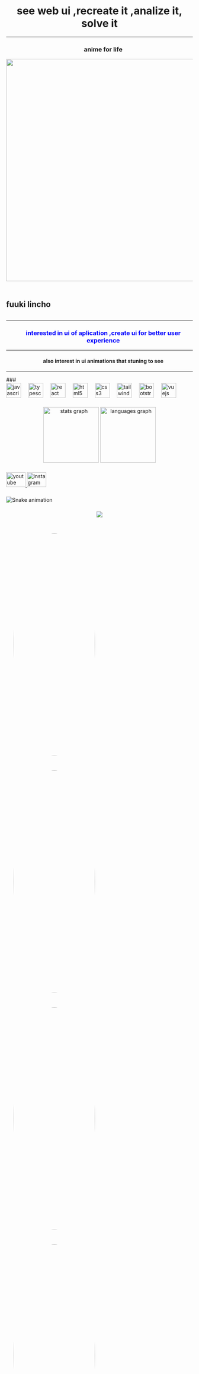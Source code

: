<!-- - <a href="https://www.instagram.com/yotsusan_machi/" target="_blank">Instagram</a> 
- <a href="https://language-rho.vercel.app/" target="_blank">website</a>
- <a href="https://initer3737.github.io/" target="_blank">Portofolio</a> -->
<!-- <br clear="both"> -->

<h1 align="center">see web ui ,recreate it ,analize it, solve it</h1>
<hr>
<h3 align="center" style="padding-left:1.23rem;">anime for life</h3>
<div style="display:flex;flex-flow:nowrap column;gap:1.25rem;">
  <img align="left" height="600" src="fuuki-lincho.jpg" />
  <h2>fuuki lincho</h2>
</div>
<hr>
<h3 align="center" style="padding-left:1.26rem;color:blue;">interested in ui of aplication ,create ui for better user experience </h3>
<hr>
<h4 align="center" style="padding-left:1.26rem;">also interest in ui animations that stuning to see</h4>
<hr>
###

<div align="left">
  <img src="https://cdn.jsdelivr.net/gh/devicons/devicon/icons/javascript/javascript-original.svg" height="40" alt="javascript logo"  />
  <img width="12" />
  <img src="https://cdn.jsdelivr.net/gh/devicons/devicon/icons/typescript/typescript-original.svg" height="40" alt="typescript logo"  />
  <img width="12" />
  <img src="https://cdn.jsdelivr.net/gh/devicons/devicon/icons/react/react-original.svg" height="40" alt="react logo"  />
  <img width="12" />
  <img src="https://cdn.jsdelivr.net/gh/devicons/devicon/icons/html5/html5-original.svg" height="40" alt="html5 logo"  />
  <img width="12" />
  <img src="https://cdn.jsdelivr.net/gh/devicons/devicon/icons/css3/css3-original.svg" height="40" alt="css3 logo"  />
  <img width="12" />
  <img src="https://cdn.jsdelivr.net/gh/devicons/devicon/icons/tailwindcss/tailwindcss-original-wordmark.svg" height="40" alt="tailwindcss logo"  />
  <img width="12" />
  <img src="https://cdn.jsdelivr.net/gh/devicons/devicon/icons/bootstrap/bootstrap-original.svg" height="40" alt="bootstrap logo"  />
  <img width="12" />
  <img src="https://cdn.jsdelivr.net/gh/devicons/devicon/icons/vuejs/vuejs-original.svg" height="40" alt="vuejs logo"  />
</div>

###

<div align="center">
  <img src="https://github-readme-stats.vercel.app/api?username=initer3737&hide_title=false&hide_rank=false&show_icons=true&include_all_commits=true&count_private=true&disable_animations=false&theme=dracula&locale=en&hide_border=false&order=1" height="150" alt="stats graph"  />
  <img src="https://github-readme-stats.vercel.app/api/top-langs?username=initer3737&locale=en&hide_title=false&layout=compact&card_width=320&langs_count=5&theme=dracula&hide_border=false&order=2" height="150" alt="languages graph"  />
</div>

###

<div align="left">
  <a href="https://www.youtube.com/channel/UClsfa0LkA3_YMsFjW1M__sw" target="_blank">
    <img src="https://raw.githubusercontent.com/maurodesouza/profile-readme-generator/master/src/assets/icons/social/youtube/default.svg" width="52" height="40" alt="youtube logo"  />
  </a>
  <a href="https://www.instagram.com/crimson_rose_37/" target="_blank">
    <img src="https://raw.githubusercontent.com/maurodesouza/profile-readme-generator/master/src/assets/icons/social/instagram/default.svg" width="52" height="40" alt="instagram logo"  />
  </a>
</div>

###

<img src="https://raw.githubusercontent.com/initer3737/initer3737/output/snake.svg" alt="Snake animation" />

###

<div align="center">
  <img src="https://profile-counter.glitch.me/initer3737/count.svg?"  />
</div>

###

<!-- <img align="left" height="200" src="https://initer3737.github.io/static/media/vika.2ed2ee9539a126820087.gif"  /> -->
<!-- <img align="left" height="200" src="vika.gif" /> -->
<div style="display:flex;gap:1.25rem;">
  <section>
  <img width="220" height="600" src="fuuki-lincho.jpg" style="border-radius:50%;  aspect-ratio:16/9;margin:1.25rem;display:inline-block;"/>
  <img width="220" height="600" src="fuuki-lincho.jpg" style="border-radius:50%;  aspect-ratio:16/9;margin:1.25rem;display:inline-block;"/>
  <img width="220" height="600" src="fuuki-lincho.jpg" style="border-radius:50%;  aspect-ratio:16/9;margin:1.25rem;display:inline-block;"/>
  <img width="220" height="600" src="amakusa-seitokai.webp" style="border-radius:50%; aspect-ratio:16/9;margin:1.25rem;display:inline-block;"/>
  <img width="220" height="600" src="amakusa-seitokai.webp" style="border-radius:50%;  aspect-ratio:16/9;margin:1.25rem;display:inline-block;"/>
  <img width="220" height="600" src="amakusa-seitokai.webp" style="border-radius:50%;  aspect-ratio:16/9;margin:1.25rem;display:inline-block;"/>
  <img width="220" height="600" src="amakusa-seitokai.webp" style="border-radius:50%;  aspect-ratio:16/9;margin:1.25rem;display:inline-block;"/>
  <img width="220" height="600" src="amakusa-seitokai.webp" style="border-radius:50%;  aspect-ratio:16/9;margin:1.25rem;display:inline-block;"/>
</div>


###
<!---
initer3737/initer3737 is a ✨ special ✨ repository because its `README.md` (this file) appears on your GitHub profile.
You can click the Preview link to take a look at your changes.
--->
